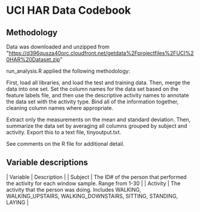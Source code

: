 # UCI HAR Data Codebook

## Methodology
Data was downloaded and unzipped from "https://d396qusza40orc.cloudfront.net/getdata%2Fprojectfiles%2FUCI%20HAR%20Dataset.zip"

run_analysis.R applied the following methodology:

First, load all libraries, and load the test and training data. Then, merge the data into one set.
Set the column names for the data set based on the feature labels file, and then use the descriptive activity names to annotate the data set with the activity type. Bind all of the information together, cleaning column names where appropriate.

Extract only the measurements on the mean and standard deviation. Then, summarize the data set by averaging all columns grouped by subject and activity. Export this to a text file, tinyoutput.txt.

See comments on the R file for additional detail.

## Variable descriptions
| Variable | Description |
| Subject | The ID# of the person that performed the activity for each window sample. Range from 1-30 |
| Activity | The activity that the person was doing. Includes WALKING, WALKING_UPSTAIRS, WALKING_DOWNSTAIRS, SITTING, STANDING, LAYING |



